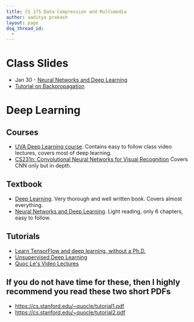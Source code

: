 ```yaml
---
title: CS 175 Data Compression and Multimedia
author: aaditya prakash
layout: page
dsq_thread_id:
  - 
---
```

# Class Slides

 * Jan 30 - [Neural Networks and Deep Learning](https://docs.google.com/presentation/d/10lMpUblysM1H7CQQAqHKnOaCza53TApTBuy7DQBpspo/edit#slide=id.g35f391192_00)
 * [Tutorial on Backpropagation](http://www.offconvex.org/2016/12/20/backprop/)

# Deep Learning

## Courses
 * [UVA Deep Learning course](http://uvadlc.github.io/). Contains easy to follow class video lectures, covers most of deep learning.
 * [CS231n: Convolutional Neural Networks for Visual Recognition](http://cs231n.stanford.edu/) Covers CNN only but in depth.

## Textbook
 * [Deep Learning](http://www.deeplearningbook.org/). Very thorough and well written book. Covers almost everything.
 * [Neural Networks and Deep Learning](http://neuralnetworksanddeeplearning.com/). Light reading, only 6 chapters, easy to follow.

## Tutorials
 * [Learn TensorFlow and deep learning, without a Ph.D.](https://cloud.google.com/blog/big-data/2017/01/learn-tensorflow-and-deep-learning-without-a-phd)
 * [Unsupervised Deep Learning](http://deeplearning.stanford.edu/tutorial/)
 * [Quoc Le's Video Lectures](http://www.trivedigaurav.com/blog/quoc-les-lectures-on-deep-learning/)


## If you do not have time for these, then I highly recommend you read these two short PDFs
 * https://cs.stanford.edu/~quocle/tutorial1.pdf
 * https://cs.stanford.edu/~quocle/tutorial2.pdf
